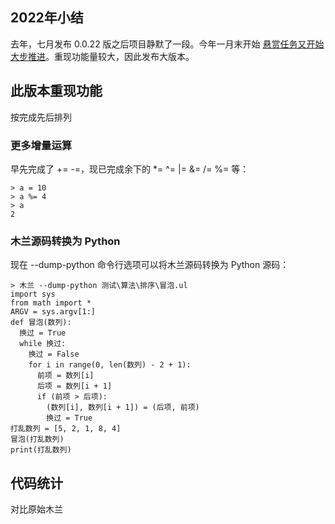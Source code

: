 ## 2022年小结

去年，七月发布 0.0.22 版之后项目静默了一段。今年一月末开始 [悬赏任务又开始大步推进](https://my.oschina.net/u/4552012/blog/5610901)。重现功能量较大，因此发布大版本。

## 此版本重现功能

按完成先后排列

### 更多增量运算

早先完成了 += -=，现已完成余下的 *= ^= |= &= /= %= 等：

```
> a = 10
> a %= 4
> a
2
```

### 木兰源码转换为 Python

现在 --dump-python 命令行选项可以将木兰源码转换为 Python 源码：
```
> 木兰 --dump-python 测试\算法\排序\冒泡.ul
import sys
from math import *
ARGV = sys.argv[1:]
def 冒泡(数列):
  换过 = True
  while 换过:
    换过 = False
    for i in range(0, len(数列) - 2 + 1):
      前项 = 数列[i]
      后项 = 数列[i + 1]
      if (前项 > 后项):
        (数列[i], 数列[i + 1]) = (后项, 前项)
        换过 = True
打乱数列 = [5, 2, 1, 8, 4]
冒泡(打乱数列)
print(打乱数列)
```



## 代码统计

对比原始木兰